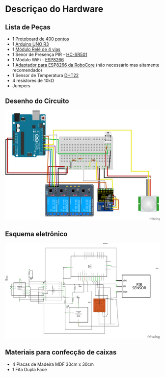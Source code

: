 # Descriçao do Hardware


## Lista de Peças

* 1 [Protoboard de 400 pontos](Datasheet/Breadboard.pdf)
* 1 [Arduino UNO R3](Datasheet/Arduino_Datasheet.pdf)
* 1 [Módulo Relé de 4 vias](Datasheet/Datasheet_Rele_5V.pdf)
* 1 Senor de Presença PIR - [HC-SR501](Datasheet/PIR_HC_-_SR501_Datasheet.pdf)
* 1 Módulo WiFi - [ESP8266](Datasheet/ESP8266_Datasheet.pdf)
* 1 [Adaptador para ESP8266 da RoboCore](https://www.robocore.net/loja/produtos/adaptador-para-esp8266.html) (não necessário mas altamente recomendado)
* 1 Sensor de Temperatura [DHT22](Datasheet/DHT22_Datasheet.pdf)
* 4 resistores de 10kΩ
* Jumpers

## Desenho do Circuito

![Circuito](images/projetoquartov2.png)

## Esquema eletrônico

![Esquema](images/projetoquarto_esquemav2.png)

## Materiais para confecção de caixas

* 4 Placas de Madeira MDF 30cm x 30cm
* 1 Fita Dupla Face

